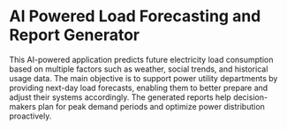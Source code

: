 # AI Powered Load Forecasting and Report Generator

This AI-powered application predicts future electricity load consumption based on multiple factors such as weather, social trends, and historical usage data. The main objective is to support power utility departments by providing next-day load forecasts, enabling them to better prepare and adjust their systems accordingly. The generated reports help decision-makers plan for peak demand periods and optimize power distribution proactively.
